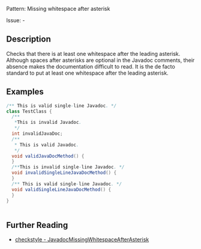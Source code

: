 Pattern: Missing whitespace after asterisk

Issue: -

## Description

Checks that there is at least one whitespace after the leading asterisk. Although spaces after asterisks are optional in the Javadoc comments, their absence makes the documentation difficult to read. It is the de facto standard to put at least one whitespace after the leading asterisk.

## Examples

```java
/** This is valid single-line Javadoc. */
class TestClass {
  /**
   *This is invalid Javadoc.
   */
  int invalidJavaDoc;
  /**
   * This is valid Javadoc.
   */
  void validJavaDocMethod() {
  }
  /**This is invalid single-line Javadoc. */
  void invalidSingleLineJavaDocMethod() {
  }
  /** This is valid single-line Javadoc. */
  void validSingleLineJavaDocMethod() {
  }
}
    
```

## Further Reading

* [checkstyle - JavadocMissingWhitespaceAfterAsterisk](https://checkstyle.sourceforge.io/config_javadoc.html#JavadocMissingWhitespaceAfterAsterisk)
